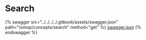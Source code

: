 # Search

{% swagger src="../../../../.gitbook/assets/swagger.json" path="/omop/concepts/search" method="get" %}
[swagger.json](../../../../.gitbook/assets/swagger.json)
{% endswagger %}
